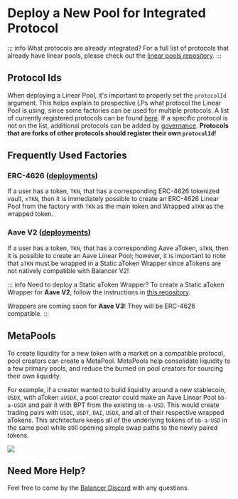 # Deploy a New Pool for Integrated Protocol

::: info What protocols are already integrated?
For a full list of protocols that already have linear pools, please check out the [linear pools repository](https://github.com/orbcollective/linear-pools/tree/master/pkg/linear-pools/contracts).
:::

## Protocol Ids

When deploying a Linear Pool, it's important to properly set the `protocolId` argument. This helps explain to prospective LPs what protocol the Linear Pool is using, since some factories can be used for multiple protocols. A list of currently registered protocols can be found [here](https://github.com/balancer/balancer-v2-monorepo/blob/647320a4a375c724276af8e1ae26948de8fa411b/pkg/interfaces/contracts/standalone-utils/IProtocolIdRegistry.sol#L54-L72). If a specific protocol is not on the list, additional protocols can be added by [governance](https://forum.balancer.fi/). **Protocols that are forks of other protocols should register their own `protocolId`!**

## Frequently Used Factories

### ERC-4626 ([deployments](https://github.com/balancer/balancer-deployments/tree/master/tasks/20230206-erc4626-linear-pool-v3/output))

If a user has a token, `TKN`, that has a corresponding ERC-4626 tokenized vault, `xTKN`, then it is immediately possible to create an ERC-4626 Linear Pool from the factory with `TKN` as the main token and Wrapped `aTKN` as the wrapped token.

### Aave V2 ([deployments](https://github.com/balancer/balancer-deployments/tree/master/tasks/20230206-aave-rebalanced-linear-pool-v4/output))

If a user has a token, `TKN`, that has a corresponding Aave aToken, `aTKN`, then it is possible to create an Aave Linear Pool; however, it is important to note that `aTKN` must be wrapped in a Static aToken Wrapper since aTokens are not natively compatible with Balancer V2!

::: info Need to deploy a Static aToken Wrapper?
To create a Static aToken Wrapper for **Aave V2**, follow the instructions in [this repository](https://github.com/rabmarut/protocol-v2/blob/rab/goerli/README.md).

Wrappers are coming soon for **Aave V3**! They will be ERC-4626 compatible.
:::

## MetaPools

To create liquidity for a new token with a market on a compatible protocol, pool creators can create a MetaPool. MetaPools help consolidate liquidity to a few primary pools, and reduce the burned on pool creators for sourcing their own liquidity.

For example, if a creator wanted to build liquidity around a new stablecoin, `USDX`, with aToken `aUSDX`, a pool creator could make an Aave Linear Pool `bb-a-USDX` and pair it with BPT from the existing `bb-a-USD`. This would create trading pairs with `USDC`, `USDT`, `DAI`, `USDX`, and all of their respective wrapped aTokens.
This architecture keeps all of the underlying tokens of `bb-a-USD` in the same pool while still opening simple swap paths to the newly paired tokens.

![](/images/metapools.png)

## Need More Help?

Feel free to come by the [Balancer Discord](https://discord.balancer.fi/) with any questions.

